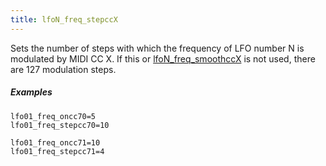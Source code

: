 ```yaml
---
title: lfoN_freq_stepccX
---
```

Sets the number of steps with which the frequency of LFO number N is modulated
by MIDI CC X. If this or [lfoN_freq_smoothccX](lfoN_freq_smoothccX) is not used,
there are 127 modulation steps.

##### Examples

```
lfo01_freq_oncc70=5
lfo01_freq_stepcc70=10

lfo01_freq_oncc71=10
lfo01_freq_stepcc71=4
```
